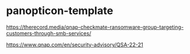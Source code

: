 # panopticon-template

https://therecord.media/qnap-checkmate-ransomware-group-targeting-customers-through-smb-services/

https://www.qnap.com/en/security-advisory/QSA-22-21

